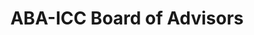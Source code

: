 ---
title: ABA-ICC Board of Advisors
layout: page-grid
category:
include: grids/grid-items-bios.html
---